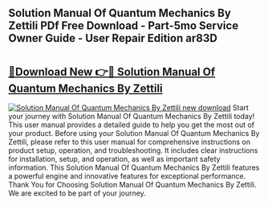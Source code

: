 ## Solution Manual Of Quantum Mechanics By Zettili PDf Free Download - Part-5mo Service Owner Guide - User Repair Edition ar83D

# <h2><a href="http://bc62227.oget.top/?id=Solution+Manual+Of+Quantum+Mechanics+By+Zettili">🔗Download New 👉🔴 Solution Manual Of Quantum Mechanics By Zettili</a></h2>

[![Solution Manual Of Quantum Mechanics By Zettili new download](https://i.imgur.com/5g1atiW.png)](http://bc62227.oget.top/?id=Solution+Manual+Of+Quantum+Mechanics+By+Zettili)
Start your journey with Solution Manual Of Quantum Mechanics By Zettili today! This user manual provides a detailed guide to help you get the most out of your product. Before using your Solution Manual Of Quantum Mechanics By Zettili, please refer to this user manual for comprehensive instructions on product setup, operation, and troubleshooting. It includes clear instructions for installation, setup, and operation, as well as important safety information. This Solution Manual Of Quantum Mechanics By Zettili features a powerful engine and innovative features for exceptional performance. Thank You for Choosing Solution Manual Of Quantum Mechanics By Zettili. We are excited to be part of your journey.
